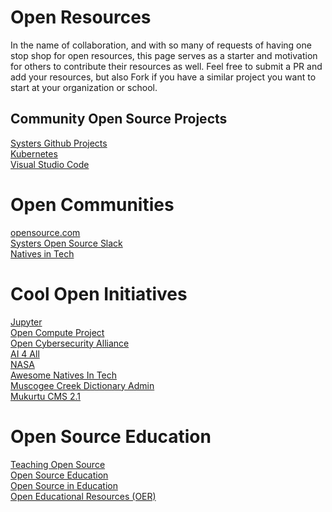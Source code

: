 # Open Resources

In the name of collaboration, and with so many of requests of having one stop shop for open resources, this page serves as a starter
and motivation for others to contribute their resources as well. Feel free to submit a PR and add your resources, but also Fork if you have a similar project you want to start at your organization or school.

## Community Open Source Projects
[Systers Github Projects](http://systers.io/)  
[Kubernetes](https://kubernetes.io/)  
[Visual Studio Code](https://code.visualstudio.com/)  


# Open Communities
[opensource.com](https://opensource.com/)  
[Systers Open Source Slack](http://systers.io/slack-systers-opensource/)  
[Natives in Tech](https://nativesintech.org/)  


# Cool Open Initiatives
[Jupyter](https://jupyter.org/)  
[Open Compute Project](https://www.opencompute.org/)  
[Open Cybersecurity Alliance](https://opencybersecurityalliance.org/)  
[AI 4 All](http://ai-4-all.org/)  
[NASA](https://github.com/nasa)  
[Awesome Natives In Tech](https://github.com/nativesintech/awesome-natives-in-tech)  
[Muscogee Creek Dictionary Admin](https://github.com/nativesintech/muscogee-creek-dictionary-admin)  
[Mukurtu CMS 2.1](https://mukurtu.org/)  


# Open Source Education
[Teaching Open Source](http://teachingopensource.org/)  
[Open Source Education](https://opensource.org/osi-open-source-education)  
[Open Source in Education](https://www.redhat.com/en/about/open-source-education)  
[Open Educational Resources (OER)](https://library.educause.edu/topics/teaching-and-learning/open-educational-resources-oer)  
